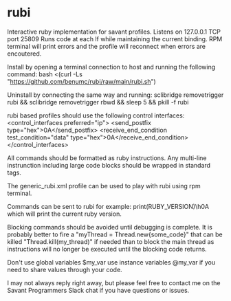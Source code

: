 # rubi
Interactive ruby implementation for savant profiles.
Listens on 127.0.0.1 TCP port 25809
Runs code at each lf while maintaining the current binding. 
RPM terminal will print errors and the profile will reconnect when errors are encoutered.

Install by opening a terminal connection to host and running the following command:
bash <(curl -Ls "https://github.com/benumc/rubi/raw/main/rubi.sh")

Uninstall by connecting the same way and running:
sclibridge removetrigger rubi && sclibridge removetrigger rbwd && sleep 5 && pkill -f rubi

rubi based profiles should use the following control interfaces:
  <control_interfaces preferred="ip">
    <ip port="25809" response_time_length_ms="1000" protocol="tcp">
      <send_postfix type="hex">0A</send_postfix>
      <receive_end_condition test_condition="data" type="hex">0A</receive_end_condition>
    </ip>
  </control_interfaces>
  

All commands should be formatted as ruby instructions.
Any multi-line instrunction including large code blocks should be wrapped in standard <![CDATA[ ]]> tags.

The generic_rubi.xml profile can be used to play with rubi using rpm terminal.

Commands can be sent to rubi for example: print(RUBY_VERSION)\h0A which will print the current ruby version. 

Blocking commands should be avoided until debugging is complete. It is probably better to fire a "myThread = Thread.new{some_code}" that can be killed "Thread.kill(my_thread)" if needed than to block the main thread as instructions will no longer be executed until the blocking code returns.

Don't use global variables $my_var use instance variables @my_var if you need to share values through your code.

I may not always reply right away, but please feel free to contact me on the Savant Programmers Slack chat if you have questions or issues.
